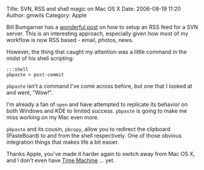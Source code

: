 Title: SVN, RSS and shell magic on Mac OS X
Date: 2006-08-19 11:20
Author: gmwils
Category: Apple

Bill Bumgarner has a [wonderful post][] on how to setup an RSS feed for
a SVN server. This is an interesting approach, especially given how most
of my workflow is now RSS based - email, photos, news.

However, the thing that caught my attention was a little command in the
midst of his shell scripting:

    :::shell
    pbpaste > post-commit

`pbpaste` isn't a command I've come across before, but one that I looked
at and went, "Wow!".

I'm already a fan of `open` and have attempted to replicate its behavior
on both Windows and KDE to limited success. `pbpaste` is going to make
me miss working on my Mac even more.

`pbpaste` and its cousin, `pbcopy`, allow you to redirect the clipboard
(PasteBoard) to and from the shell respectively. One of those obvious
integration things that makes life a bit easier.

Thanks Apple, you've made it harder again to switch away from Mac OS X,
and I don't even have [Time Machine][] ... yet.

  [wonderful post]: http://www.friday.com/bbum/2006/08/17/howto-adding-an-rss-feed-to-a-subversion-server/
  [Time Machine]: http://www.apple.com/macosx/leopard/timemachine.html
